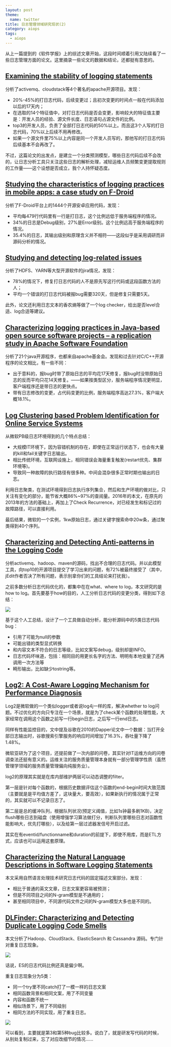 ```yaml
---
layout: post
theme:
  name: twitter
title: 日志管理领域研究现状(2)
category: aiops
tags:
  - aiops
---
```


从上一篇提到的《软件学报》上的综述文章开始，这段时间顺着引用又陆续看了一些日志管理方面的论文。这里摘录一些论文的数据和结论，还都挺有意思的。

## [Examining the stability of logging statements](http://pdfs.semanticscholar.org/f5e4/42e692a9c084c455c69a713fbd3e55bdba6f.pdf)

分析了activemq、cloudstack等4个著名的apache开源项目。发现：

* 20%-45%的打日志代码，后续变更过；且初次变更的时间点一般在代码添加以后的17天内；
* 在选取的14个特征值中，对打日志代码是否会变更，影响较大的特征值主要是：开发人员的经验、源文件长度、日志语句占源文件的比例。
* top3的开发人员，负责了全部打日志代码的50%以上。而且这3个人写的打日志代码，70%以上后续不用再修改。
* 如果一个源文件里75%以上内容是同一个开发人员写的，那他写的打日志代码后续基本不会再改了。

不过，这篇论文的出发点，是建立一个分类预测模型，哪些日志代码后续不会改的，让日志分析工具只关注这些日志的解析处理，减轻运维人员频繁变更提取规则的工作量——这个设想是否成立，我个人持怀疑态度。

## [Studying the characteristics of logging practices in mobile apps: a case study on F-Droid](http://users.encs.concordia.ca/~shang/pubs/Zeng2019_Article_StudyingTheCharacteristicsOfLo.pdf)

分析了F-Droid平台上的1444个开源安卓应用代码，发现：

* 平均每479行代码里有一行是打日志，这个比例远低于服务端程序的情况。
* 34%的日志是Debug级别，27%是Error级别。这个比例远高于服务端程序的情况。
* 35.4%的日志，其输出级别和原理含义并不相符——这段似乎是采用调研而非源码分析的情况。

## [Studying and detecting log-related issues](http://das.encs.concordia.ca/uploads/2018/03/hassani_emse2018.pdf)

分析了HDFS、YARN等大型开源软件的jira情况，发现：

* 78%的情况下，修复打日志代码的人不是原先写这行代码或这段函数方法的人；
* 平均一个错误的打日志代码被报bug需要320天，但是修复只需要5天。

此外，论文还利用日志文本的香农熵等做了一个log checker，给出是否level合适、log合适等建议。

## [Characterizing logging practices in Java-based open source software projects – a replication study in Apache Software Foundation](http://www.eecs.yorku.ca/~zmjiang/publications/emse2016_chen.pdf)

分析了21个java开源程序，也都来自apache基金会。发现和过去针对C/C++开源程序的论文相比，有一些不同：

* 出于意料的，报bug时带了原始日志的平均花17天修复，报bug时没带原始日志的反而平均只花14天修复。——如果按类型区分，服务端程序情况更明显，客户端程序还是带日志的更快点。
* 带有日志修改的变更，占代码变更的比例，服务端程序高达27.3%，客户端大概18.1%。

## [Log Clustering based Problem Identification for Online Service Systems](http://www.microsoft.com/en-us/research/wp-content/uploads/2016/07/ICSE-2016-2-Log-Clustering-based-Problem-Identification-for-Online-Service-Systems.pdf)

从微软PB级日志环境得到的几个特点总结：

* 大规模IT环境下，因为容错机制的存在，即使在正常运行状态下，也会有大量的kill和fail关键字日志输出。
* 相比传统环境，互联网设施上，相同错误会海量重复触发(restart优先、集群环境等)。
* 导致同一种故障的执行路径有很多种。中间会混杂很多正常时期也输出的日志。

利用日志聚类，在测试环境得到日志执行序列集合，然后和生产环境的做对比，只关注有变化的部分，能节省大概86%~97%的查阅量。2016年的本文，在原先的2013年的方法的基础上，再加上了Check Recurrence，对已经发生和标记过的故障路径，可以直接利用。

最后结果，微软的一个实例，1kw原始日志，通过关键字搜索命中20w条，通过聚类得到40个序列。

## [Characterizing and Detecting Anti-patterns in the Logging Code](https://nemo9cby.github.io/resources/pubs/icse2017_chen.pdf)

分析activemq、hadoop、maven的源码，找出不合理的日志代码。并以此模型工具，向top10的开源项目提交了学习出来的问题，有72%被最终接受了（其中，jEdit作者否决了所有问题，表示别拿你们的工具结论来打扰我）。

之前多数分析日志代码优化的，都集中在在what、where to log，本文研究的是how to log。首先要基于how的目的，人工分析日志代码的变更分类，得到如下总结：

![](https://pic1.zhimg.com/v2-1236fa395f69b655b8e1216ad880e040_r.jpg)

基于这个人工总结，设计了一个工具做自动分析，能分析源码中的5类日志代码bug：

* 引用了可能为null的参数
* 可能出错的类型显式转换
* 和内容文本不符合的日志等级，比如文案写debug，级别却是INFO。
* 日志代码坏味道，包括：相同目的用更长名字的方法、明明有本地变量了还再调用一次方法等
* 畸形输出，比如缺少tostring等。

## [Log2: A Cost-Aware Logging Mechanism for Performance Diagnosis](https://www.microsoft.com/en-us/research/wp-content/uploads/2016/07/ATC-2015-Log2-A-Cost-Aware-Logging-Mechanism-for-Performance-Diagnosis.pdf)

Log2是微软做的一个类似logger或者说log4j一样的库，解决whether to log问题。不过优化的方向只专注在一个场景，就是为了check某个函数的处理性能，大家经常在调用这个函数之前写一行begin日志，之后写一行end日志。

同样有性能监控目的，文中提及谷歌在2010的Dapper论文中一个数据：当打开全部日志输出时，谷歌搜索引擎服务的响应时间增加了16.3%，吞吐量下降了1.48%。

微软亚研为了这个项目，还提前做了一次内部的问卷，其实针对IT运维方向的问卷调查法还挺有意义的。运维关注的服务质量管理本身就有一部分管理学性质（虽然管理学领域的服务质量管理偏向纯服务业）。

log2的原理其实就是在库内部维护两层可以动态调整的filter。

第一层是针对每个函数的，根据历史数据评估这个函数的end-begin时间大致范围（主要就是是平均值方差了，这块量大，要高效），如果新执行的情况属于正常的，其实就可以不记录日志了。

第二层是总的缓冲队列，根据队列状况(预定义阈值，比如1s钟最多刷1KB)，决定flush哪些日志到磁盘（使用增强学习算法做打分，判断队列里哪些日志对函数性能影响大，优先打哪些），以及给第一层过滤器发信号开启过滤。

其实在有eventid/functionname和duration的前提下，即使不用库，而是ETL方式，应该也可以运用这套原理。

## [Characterizing the Natural Language Descriptions in Software Logging Statements](https://pinjiahe.github.io/papers/ASE18.pdf)

本文采用自然语言处理技术研究日志代码的固定描述文案部分。发现：

* 相比于普通的英文文章，日志文案更容易被预测；
* 但是不同项目之间的N-gram模型是不通用的；
* 甚至相同项目中，不同源代码文件之间的N-gram模型大多也是不同的。

## [DLFinder: Characterizing and Detecting Duplicate Logging Code Smells](https://petertsehsun.github.io/papers/DLFinder_icse2019.pdf)

本文分析了Hadoop、CloudStack、ElasticSearch 和 Cassandra 源码。专门针对重复日志现象。

![](https://pic2.zhimg.com/v2-cf6e4b7eaaf14990d397101512f2169d_r.jpg)

话说，ES的日志代码比例还真是偏少啊。

重复日志现象分为5类：

* 同一个try里不同catch打了一模一样的日志文案
* 相同函数背景和相同文案，用了不同变量
* 内容和函数不统一
* 相似场景下，用了不同级别
* 相同方法的不同实现，用了重复日志。

![](https://pic4.zhimg.com/80/v2-8ceed4e84eaa70fe2aa290c0a89e6a37_720w.webp)

可以看到，主要就是第3和第5种bug比较多。说白了，就是研发写代码的时候，从别处复制过来，忘了对应改细节的情况……

